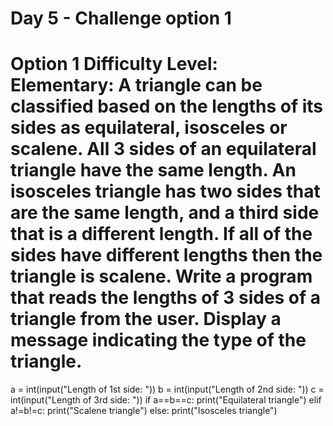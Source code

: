 # Day 5 - Challenge option 1

# Option 1 Difficulty Level: Elementary: A triangle can be classified based on the lengths of its sides as equilateral, isosceles or scalene. All 3 sides of an equilateral triangle have the same length. An isosceles triangle has two sides that are the same length, and a third side that is a different length. If all of the sides have different lengths then the triangle is scalene. Write a program that reads the lengths of 3 sides of a triangle from the user. Display a message indicating the type of the triangle.

a = int(input("Length of 1st side: "))
b = int(input("Length of 2nd side: "))
c = int(input("Length of 3rd side: "))
if a==b==c:
    print("Equilateral triangle")
elif a!=b!=c:
    print("Scalene triangle")
else:
    print("Isosceles triangle")
    
